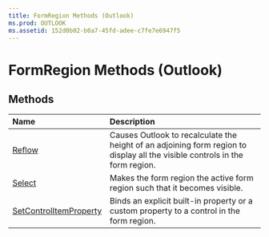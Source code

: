 ```yaml
---
title: FormRegion Methods (Outlook)
ms.prod: OUTLOOK
ms.assetid: 152d0b02-b0a7-45fd-adee-c7fe7e6947f5
---
```



# FormRegion Methods (Outlook)

## Methods



|**Name**|**Description**|
|:-----|:-----|
|[Reflow](formregion-reflow-method-outlook.md)|Causes Outlook to recalculate the height of an adjoining form region to display all the visible controls in the form region.|
|[Select](formregion-select-method-outlook.md)|Makes the form region the active form region such that it becomes visible.|
|[SetControlItemProperty](formregion-setcontrolitemproperty-method-outlook.md)|Binds an explicit built-in property or a custom property to a control in the form region.|

